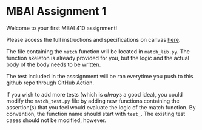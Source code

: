 # MBAI Assignment 1

Welcome to your first MBAI 410 assignment!

Please access the full instructions and specifications on canvas [here](https://canvas.northwestern.edu/courses/151977/assignments/946418). 

The file containing the `match` function will be located in `match_lib.py`. The function skeleton is already provided for you, but the logic and the actual body of the body needs to be written.

The test included in the asssignment will be ran everytime you push to this github repo through GitHub Action.

If you wish to add more tests (which is *always* a good idea), you could modify the `match_test.py` file by adding new functions containing the assertion(s) that you feel would evaluate the logic of the match function. By convention, the function name should start with `test_`. The existing test cases should not be modified, however.

